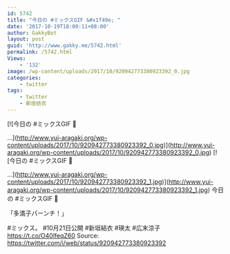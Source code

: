 ```yaml
---
id: 5742
title: "今日の #ミックスGIF &#x1f49e; "
date: '2017-10-19T18:00:11+08:00'
author: GakkyBot
layout: post
guid: 'http://www.gakky.me/5742.html'
permalink: /5742.html
Views:
    - '132'
image: /wp-content/uploads/2017/10/920942773380923392_0.jpg
categories:
    - twitter
tags:
    - twitter
    - 新垣结衣
---
```


[![今日の #ミックスGIF 💞

...](http://www.yui-aragaki.org/wp-content/uploads/2017/10/920942773380923392_0.jpg)](http://www.yui-aragaki.org/wp-content/uploads/2017/10/920942773380923392_0.jpg)
[![今日の #ミックスGIF 💞

...](http://www.yui-aragaki.org/wp-content/uploads/2017/10/920942773380923392_1.jpg)](http://www.yui-aragaki.org/wp-content/uploads/2017/10/920942773380923392_1.jpg)
今日の #ミックスGIF 💞

「多満子パーンチ！」

\#ミックス。 #10月21日公開
\#新垣結衣 #瑛太 #広末涼子 https://t.co/O40lfeqZ60
Source: <https://twitter.com/i/web/status/920942773380923392>

